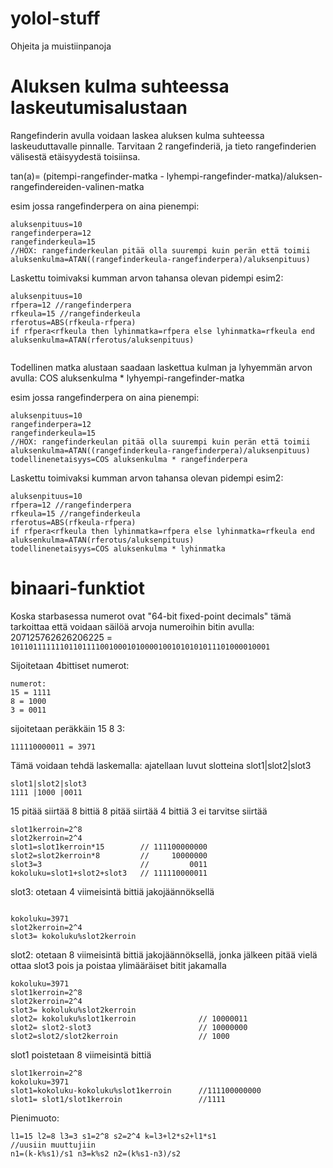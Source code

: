 # yolol-stuff
Ohjeita ja muistiinpanoja

# Aluksen kulma suhteessa laskeutumisalustaan
Rangefinderin avulla voidaan laskea aluksen kulma suhteessa laskeuduttavalle pinnalle. Tarvitaan 2 rangefinderiä, ja tieto rangefinderien välisestä etäisyydestä toisiinsa.

tan(a)= (pitempi-rangefinder-matka - lyhempi-rangefinder-matka)/aluksen-rangefindereiden-valinen-matka

esim jossa rangefinderpera on aina pienempi:
```
aluksenpituus=10
rangefinderpera=12
rangefinderkeula=15
//HOX: rangefinderkeulan pitää olla suurempi kuin perän että toimii
aluksenkulma=ATAN((rangefinderkeula-rangefinderpera)/aluksenpituus)

```
Laskettu toimivaksi kumman arvon tahansa olevan pidempi esim2:
```
aluksenpituus=10
rfpera=12 //rangefinderpera
rfkeula=15 //rangefinderkeula
rferotus=ABS(rfkeula-rfpera)
if rfpera<rfkeula then lyhinmatka=rfpera else lyhinmatka=rfkeula end
aluksenkulma=ATAN(rferotus/aluksenpituus)


```
Todellinen matka alustaan saadaan laskettua kulman ja  lyhyemmän arvon avulla:
COS aluksenkulma * lyhyempi-rangefinder-matka

esim jossa rangefinderpera on aina pienempi:
```
aluksenpituus=10
rangefinderpera=12
rangefinderkeula=15
//HOX: rangefinderkeulan pitää olla suurempi kuin perän että toimii
aluksenkulma=ATAN((rangefinderkeula-rangefinderpera)/aluksenpituus)
todellinenetaisyys=COS aluksenkulma * rangefinderpera

```
Laskettu toimivaksi kumman arvon tahansa olevan pidempi esim2:
```
aluksenpituus=10
rfpera=12 //rangefinderpera
rfkeula=15 //rangefinderkeula
rferotus=ABS(rfkeula-rfpera)
if rfpera<rfkeula then lyhinmatka=rfpera else lyhinmatka=rfkeula end
aluksenkulma=ATAN(rferotus/aluksenpituus)
todellinenetaisyys=COS aluksenkulma * lyhinmatka

```

# binaari-funktiot
Koska starbasessa numerot ovat "64-bit fixed-point decimals" tämä tarkoittaa että voidaan säilöä arvoja numeroihin bitin avulla:
207125762626206225 = `1011011111110110111100100010100001001010101011101000010001`

Sijoitetaan 4bittiset numerot:
```
numerot:
15 = 1111
8 = 1000
3 = 0011
```
sijoitetaan peräkkäin 15 8 3:
```
111110000011 = 3971
```
Tämä voidaan tehdä laskemalla:
ajatellaan luvut slotteina slot1|slot2|slot3
```
slot1|slot2|slot3
1111 |1000 |0011
```
15 pitää siirtää 8 bittiä
8 pitää siirtää 4 bittiä
3 ei tarvitse siirtää
```
slot1kerroin=2^8 
slot2kerroin=2^4
slot1=slot1kerroin*15        // 111100000000
slot2=slot2kerroin*8         //     10000000
slot3=3                      //         0011
kokoluku=slot1+slot2+slot3   // 111110000011
```
slot3:
otetaan 4 viimeisintä bittiä jakojäännöksellä
```

kokoluku=3971
slot2kerroin=2^4
slot3= kokoluku%slot2kerroin

```


slot2:
otetaan 8 viimeisintä bittiä jakojäännöksellä, jonka jälkeen pitää vielä ottaa slot3 pois ja poistaa ylimääräiset bitit jakamalla
```
kokoluku=3971
slot1kerroin=2^8
slot2kerroin=2^4
slot3= kokoluku%slot2kerroin
slot2= kokoluku%slot1kerroin              // 10000011
slot2= slot2-slot3                        // 10000000
slot2=slot2/slot2kerroin                  // 1000
```
slot1 poistetaan 8 viimeisintä bittiä
```
slot1kerroin=2^8 
kokoluku=3971
slot1=kokoluku-kokoluku%slot1kerroin      //111100000000
slot1= slot1/slot1kerroin                 //1111
```

Pienimuoto:
```
l1=15 l2=8 l3=3 s1=2^8 s2=2^4 k=l3+l2*s2+l1*s1
//uusiin muuttujiin
n1=(k-k%s1)/s1 n3=k%s2 n2=(k%s1-n3)/s2
```

